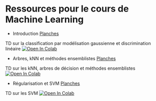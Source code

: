 # Ressources pour le cours de Machine Learning


* Introduction [Planches](https://github.com/stepherbin/teaching/blob/master/ENSTA/cours_ml_intro_2025.pdf)

TD sur la classification par modélisation gaussienne et discrimination linéaire
[![Open In Colab](https://colab.research.google.com/assets/colab-badge.svg)](https://colab.research.google.com/github/stepherbin/teaching/blob/master/ENSTA/td_gaussien_bayesien.ipynb)

* Arbres, kNN et méthodes ensemblistes [Planches](https://github.com/stepherbin/teaching/blob/master/ENSTA/generalisation_knn_arbres_merged.pdf)

TD sur les kNN, arbres de décision et méthodes ensemblistes
[![Open In Colab](https://colab.research.google.com/assets/colab-badge.svg)](https://colab.research.google.com/github/stepherbin/teaching/blob/master/FormationML/td_arbres_knn_new_2023.ipynb)


* Régularisation et SVM [Planches](https://github.com/stepherbin/teaching/blob/master/ENSTA/cours_ml_regularisation_svm_2025.pdf)

TD sur les SVM
[![Open In Colab](https://colab.research.google.com/assets/colab-badge.svg)](https://colab.research.google.com/github/stepherbin/teaching/blob/master/FormationML/td_svm_2023.ipynb)



